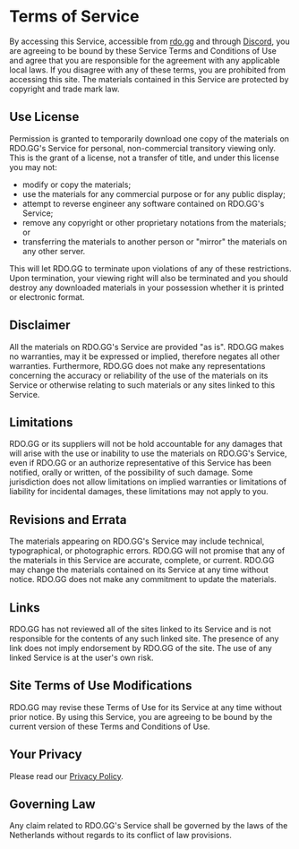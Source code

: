 # Terms of Service

By accessing this Service, accessible from [rdo.gg](https://rdo.gg/) and through [Discord](https://discord.com/), you are agreeing to be bound by these Service Terms and Conditions of Use and agree
that you are responsible for the agreement with any applicable local laws. If you disagree with any of these terms, you are prohibited from accessing this site. The materials contained in this
Service are protected by copyright and trade mark law.

## Use License

Permission is granted to temporarily download one copy of the materials on RDO.GG's Service for personal, non-commercial transitory viewing only. This is the grant of a license, not a
transfer of title, and under this license you may not:

- modify or copy the materials;
- use the materials for any commercial purpose or for any public display;
- attempt to reverse engineer any software contained on RDO.GG's Service;
- remove any copyright or other proprietary notations from the materials; or
- transferring the materials to another person or "mirror" the materials on any other server.

This will let RDO.GG to terminate upon violations of any of these restrictions. Upon termination, your viewing right will also be terminated and you should destroy any downloaded materials in
your possession whether it is printed or electronic format.

## Disclaimer

All the materials on RDO.GG's Service are provided "as is". RDO.GG makes no warranties, may it be expressed or implied, therefore negates all other warranties. Furthermore,
RDO.GG does not make any representations concerning the accuracy or reliability of the use of the materials on its Service or otherwise relating to such materials or any sites linked to this
Service.

## Limitations

RDO.GG or its suppliers will not be hold accountable for any damages that will arise with the use or inability to use the materials on RDO.GG's Service, even if RDO.GG or an
authorize representative of this Service has been notified, orally or written, of the possibility of such damage. Some jurisdiction does not allow limitations on implied warranties or limitations of
liability for incidental damages, these limitations may not apply to you.

## Revisions and Errata

The materials appearing on RDO.GG's Service may include technical, typographical, or photographic errors. RDO.GG will not promise that any of the materials in this Service are
accurate, complete, or current. RDO.GG may change the materials contained on its Service at any time without notice. RDO.GG does not make any commitment to update the materials.

## Links

RDO.GG has not reviewed all of the sites linked to its Service and is not responsible for the contents of any such linked site. The presence of any link does not imply endorsement by
RDO.GG of the site. The use of any linked Service is at the user's own risk.

## Site Terms of Use Modifications

RDO.GG may revise these Terms of Use for its Service at any time without prior notice. By using this Service, you are agreeing to be bound by the current version of these
Terms and Conditions of Use.

## Your Privacy

Please read our [Privacy Policy](./privacy-policy).

## Governing Law

Any claim related to RDO.GG's Service shall be governed by the laws of the Netherlands without regards to its conflict of law provisions.
